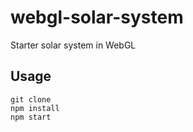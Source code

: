 # webgl-solar-system

Starter solar system in WebGL

## Usage

    git clone
    npm install
    npm start
